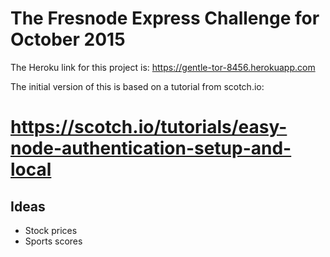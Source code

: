 # The Fresnode Express Challenge for October 2015

The Heroku link for this project is: https://gentle-tor-8456.herokuapp.com

The initial version of this is based on a tutorial from scotch.io:

https://scotch.io/tutorials/easy-node-authentication-setup-and-local
=======
## Ideas
* Stock prices
* Sports scores
